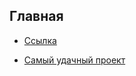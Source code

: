 ## Главная
+ [Ссылка](https://elchupacabr.github.io/zerotrust)
* [Самый удачный проект](https://elchupacabr.github.io/zerotrust/app/musical-christmas-lights)
